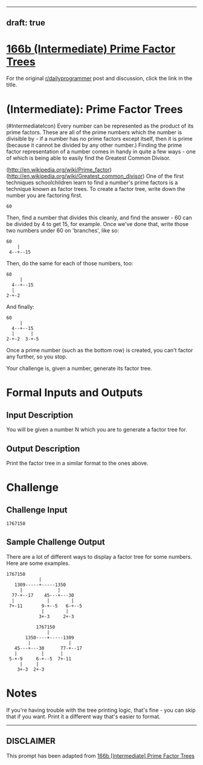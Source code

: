 ---
draft: true
----

# [166b (Intermediate) Prime Factor Trees](https://www.reddit.com/r/dailyprogrammer/comments/284uhh/6142014_challenge_166b_intermediate_prime_factor/)

For the original [r/dailyprogrammer](https://www.reddit.com/r/dailyprogrammer/) post and discussion, click the link in the title.

#  (Intermediate): Prime Factor Trees
(#IntermediateIcon)
Every number can be represented as the product of its prime factors. These are all of the prime numbers which the number is divisible by - if a number has no prime factors except itself, then it is prime (because it cannot be divided by any other number.) Finding the prime factor representation of a number comes in handy in quite a few ways - one of which is being able to easily find the Greatest Common Divisor.

(http://en.wikipedia.org/wiki/Prime_factor)
(http://en.wikipedia.org/wiki/Greatest_common_divisor)
One of the first techniques schoolchildren learn to find a number's prime factors is a technique known as factor trees. To create a factor tree, write down the number you are factoring first.


```
60
```
Then, find a number that divides this cleanly, and find the answer - 60 can be divided by 4 to get 15, for example. Once we've done that, write those two numbers under 60 on 'branches', like so:


```
60
    |
 4--+--15
```
Then, do the same for each of those numbers, too:


```
60
     |
  4--+--15
  |
2-+-2
```
And finally:


```
60
     |
  4--+--15
  |      |
2-+-2  3-+-5
```
Once a prime number (such as the bottom row) is created, you can't factor any further, so you stop.

Your challenge is, given a number, generate its factor tree.

# Formal Inputs and Outputs
## Input Description
You will be given a number N which you are to generate a factor tree for.

## Output Description
Print the factor tree in a similar format to the ones above.

# Challenge
## Challenge Input

```
1767150
```
## Sample Challenge Output
There are a lot of different ways to display a factor tree for some numbers. Here are some examples.


```
1767150          
            |               
   1309-----+-----1350      
     |             |        
  77-+--17    45---+---30   
  |            |        |   
 7+-11       9-+--5   6-+--5
             |        |     
            3+-3     2+-3 

           1767150          
               |            
       1350----+-----1309   
        |              |    
   45---+---30      77-+--17
   |         |      |       
 5-+-9     6-+--5  7+-11    
     |     |                
    3+-3  2+-3
```
# Notes
If you're having trouble with the tree printing logic, that's fine - you can skip that if you want. Print it a different way that's easier to format.


----
## **DISCLAIMER**
This prompt has been adapted from [166b [Intermediate] Prime Factor Trees](https://www.reddit.com/r/dailyprogrammer/comments/284uhh/6142014_challenge_166b_intermediate_prime_factor/
)
